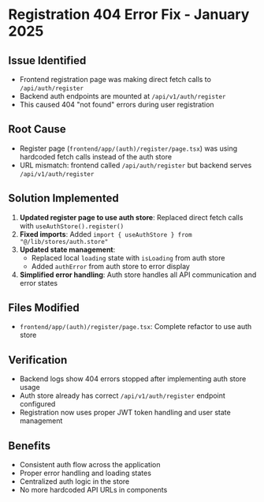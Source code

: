 # Registration 404 Error Fix - January 2025

## Issue Identified
- Frontend registration page was making direct fetch calls to `/api/auth/register`
- Backend auth endpoints are mounted at `/api/v1/auth/register`
- This caused 404 "not found" errors during user registration

## Root Cause
- Register page (`frontend/app/(auth)/register/page.tsx`) was using hardcoded fetch calls instead of the auth store
- URL mismatch: frontend called `/api/auth/register` but backend serves `/api/v1/auth/register`

## Solution Implemented
1. **Updated register page to use auth store**: Replaced direct fetch calls with `useAuthStore().register()`
2. **Fixed imports**: Added `import { useAuthStore } from "@/lib/stores/auth.store"`
3. **Updated state management**: 
   - Replaced local `loading` state with `isLoading` from auth store
   - Added `authError` from auth store to error display
4. **Simplified error handling**: Auth store handles all API communication and error states

## Files Modified
- `frontend/app/(auth)/register/page.tsx`: Complete refactor to use auth store

## Verification
- Backend logs show 404 errors stopped after implementing auth store usage
- Auth store already has correct `/api/v1/auth/register` endpoint configured
- Registration now uses proper JWT token handling and user state management

## Benefits
- Consistent auth flow across the application
- Proper error handling and loading states
- Centralized auth logic in the store
- No more hardcoded API URLs in components